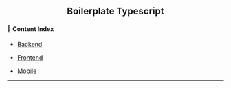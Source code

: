 <h2 align="center">Boilerplate Typescript</h2>

#### :bookmark_tabs: Content Index
- [Backend](https://github.com/lipex360x/boilerplate-typescript/tree/master/backend)

- [Frontend]()

- [Mobile]()
---
